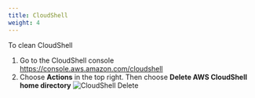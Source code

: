 ```yaml
---
title: CloudShell 
weight: 4
---
```


To clean CloudShell 
1. Go to the CloudShell console https://console.aws.amazon.com/cloudshell
2. Choose **Actions** in the top right. Then choose **Delete AWS CloudShell home directory**
   ![CloudShell Delete](/images/cs-delete.png)
    